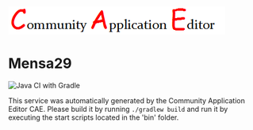![CAE](https://github.com/GHProjectsTest/microservice-318/blob/master/img/logo.png)  

Mensa29
===================
![Java CI with Gradle](https://github.com/GHProjectsTest/microservice-318/workflows/Java%20CI%20with%20Gradle/badge.svg?branch=master)

This service was automatically generated by the Community Application Editor CAE. Please build it by running `./gradlew build` and run it by executing the start scripts located in the 'bin' folder.
